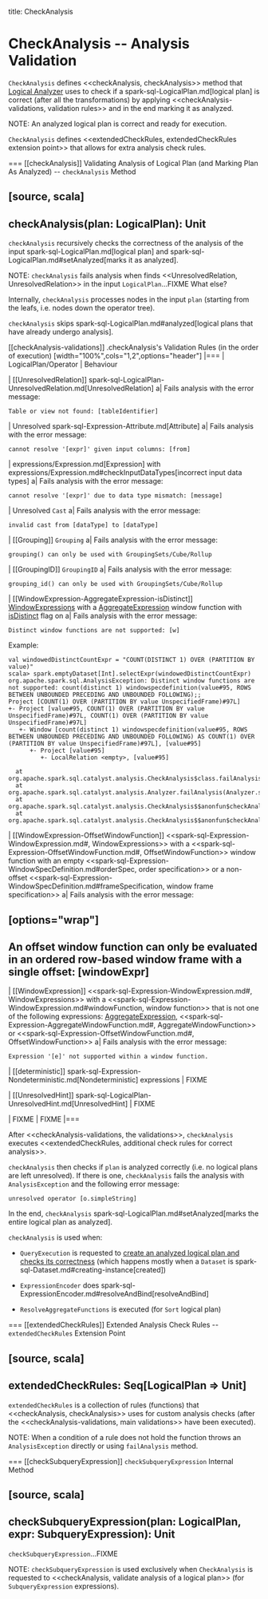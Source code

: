 title: CheckAnalysis

# CheckAnalysis -- Analysis Validation

`CheckAnalysis` defines <<checkAnalysis, checkAnalysis>> method that [Logical Analyzer](Analyzer.md) uses to check if a spark-sql-LogicalPlan.md[logical plan] is correct (after all the transformations) by applying <<checkAnalysis-validations, validation rules>> and in the end marking it as analyzed.

NOTE: An analyzed logical plan is correct and ready for execution.

`CheckAnalysis` defines <<extendedCheckRules, extendedCheckRules extension point>> that allows for extra analysis check rules.

=== [[checkAnalysis]] Validating Analysis of Logical Plan (and Marking Plan As Analyzed) -- `checkAnalysis` Method

[source, scala]
----
checkAnalysis(plan: LogicalPlan): Unit
----

`checkAnalysis` recursively checks the correctness of the analysis of the input spark-sql-LogicalPlan.md[logical plan] and spark-sql-LogicalPlan.md#setAnalyzed[marks it as analyzed].

NOTE: `checkAnalysis` fails analysis when finds <<UnresolvedRelation, UnresolvedRelation>> in the input `LogicalPlan`...FIXME What else?

Internally, `checkAnalysis` processes nodes in the input `plan` (starting from the leafs, i.e. nodes down the operator tree).

`checkAnalysis` skips spark-sql-LogicalPlan.md#analyzed[logical plans that have already undergo analysis].

[[checkAnalysis-validations]]
.checkAnalysis's Validation Rules (in the order of execution)
[width="100%",cols="1,2",options="header"]
|===
| LogicalPlan/Operator
| Behaviour

| [[UnresolvedRelation]] spark-sql-LogicalPlan-UnresolvedRelation.md[UnresolvedRelation]
a| Fails analysis with the error message:

```
Table or view not found: [tableIdentifier]
```

| Unresolved spark-sql-Expression-Attribute.md[Attribute]
a| Fails analysis with the error message:

```
cannot resolve '[expr]' given input columns: [from]
```

| expressions/Expression.md[Expression] with expressions/Expression.md#checkInputDataTypes[incorrect input data types]
a| Fails analysis with the error message:

```
cannot resolve '[expr]' due to data type mismatch: [message]
```

| Unresolved `Cast`
a| Fails analysis with the error message:

```
invalid cast from [dataType] to [dataType]
```

| [[Grouping]] `Grouping`
a| Fails analysis with the error message:

```
grouping() can only be used with GroupingSets/Cube/Rollup
```

| [[GroupingID]] `GroupingID`
a| Fails analysis with the error message:

```
grouping_id() can only be used with GroupingSets/Cube/Rollup
```

| [[WindowExpression-AggregateExpression-isDistinct]] [WindowExpressions](expressions/WindowExpression.md) with a [AggregateExpression](expressions/AggregateExpression.md) window function with [isDistinct](expressions/AggregateExpression.md#isDistinct) flag on
a| Fails analysis with the error message:

```text
Distinct window functions are not supported: [w]
```

Example:

```text
val windowedDistinctCountExpr = "COUNT(DISTINCT 1) OVER (PARTITION BY value)"
scala> spark.emptyDataset[Int].selectExpr(windowedDistinctCountExpr)
org.apache.spark.sql.AnalysisException: Distinct window functions are not supported: count(distinct 1) windowspecdefinition(value#95, ROWS BETWEEN UNBOUNDED PRECEDING AND UNBOUNDED FOLLOWING);;
Project [COUNT(1) OVER (PARTITION BY value UnspecifiedFrame)#97L]
+- Project [value#95, COUNT(1) OVER (PARTITION BY value UnspecifiedFrame)#97L, COUNT(1) OVER (PARTITION BY value UnspecifiedFrame)#97L]
   +- Window [count(distinct 1) windowspecdefinition(value#95, ROWS BETWEEN UNBOUNDED PRECEDING AND UNBOUNDED FOLLOWING) AS COUNT(1) OVER (PARTITION BY value UnspecifiedFrame)#97L], [value#95]
      +- Project [value#95]
         +- LocalRelation <empty>, [value#95]

  at org.apache.spark.sql.catalyst.analysis.CheckAnalysis$class.failAnalysis(CheckAnalysis.scala:40)
  at org.apache.spark.sql.catalyst.analysis.Analyzer.failAnalysis(Analyzer.scala:90)
  at org.apache.spark.sql.catalyst.analysis.CheckAnalysis$$anonfun$checkAnalysis$1$$anonfun$apply$2.applyOrElse(CheckAnalysis.scala:108)
  at org.apache.spark.sql.catalyst.analysis.CheckAnalysis$$anonfun$checkAnalysis$1$$anonfun$apply$2.applyOrElse(CheckAnalysis.scala:86)
```

| [[WindowExpression-OffsetWindowFunction]] <<spark-sql-Expression-WindowExpression.md#, WindowExpressions>> with a <<spark-sql-Expression-OffsetWindowFunction.md#, OffsetWindowFunction>> window function with an empty <<spark-sql-Expression-WindowSpecDefinition.md#orderSpec, order specification>> or a non-offset <<spark-sql-Expression-WindowSpecDefinition.md#frameSpecification, window frame specification>>
a| Fails analysis with the error message:

[options="wrap"]
----
An offset window function can only be evaluated in an ordered row-based window frame with a single offset: [windowExpr]
----

| [[WindowExpression]] <<spark-sql-Expression-WindowExpression.md#, WindowExpressions>> with a <<spark-sql-Expression-WindowExpression.md#windowFunction, window function>> that is not one of the following expressions: [AggregateExpression](expressions/AggregateExpression.md), <<spark-sql-Expression-AggregateWindowFunction.md#, AggregateWindowFunction>> or <<spark-sql-Expression-OffsetWindowFunction.md#, OffsetWindowFunction>>
a| Fails analysis with the error message:

```
Expression '[e]' not supported within a window function.
```

| [[deterministic]] spark-sql-Expression-Nondeterministic.md[Nondeterministic] expressions
| FIXME

| [[UnresolvedHint]] spark-sql-LogicalPlan-UnresolvedHint.md[UnresolvedHint]
| FIXME

| FIXME
| FIXME
|===

After <<checkAnalysis-validations, the validations>>, `checkAnalysis` executes <<extendedCheckRules, additional check rules for correct analysis>>.

`checkAnalysis` then checks if `plan` is analyzed correctly (i.e. no logical plans are left unresolved). If there is one, `checkAnalysis` fails the analysis with `AnalysisException` and the following error message:

```
unresolved operator [o.simpleString]
```

In the end, `checkAnalysis` spark-sql-LogicalPlan.md#setAnalyzed[marks the entire logical plan as analyzed].

`checkAnalysis` is used when:

* `QueryExecution` is requested to [create an analyzed logical plan and checks its correctness](QueryExecution.md#assertAnalyzed) (which happens mostly when a `Dataset` is spark-sql-Dataset.md#creating-instance[created])

* `ExpressionEncoder` does spark-sql-ExpressionEncoder.md#resolveAndBind[resolveAndBind]

* `ResolveAggregateFunctions` is executed (for `Sort` logical plan)

=== [[extendedCheckRules]] Extended Analysis Check Rules -- `extendedCheckRules` Extension Point

[source, scala]
----
extendedCheckRules: Seq[LogicalPlan => Unit]
----

`extendedCheckRules` is a collection of rules (functions) that <<checkAnalysis, checkAnalysis>> uses for custom analysis checks (after the <<checkAnalysis-validations, main validations>> have been executed).

NOTE: When a condition of a rule does not hold the function throws an `AnalysisException` directly or using `failAnalysis` method.

=== [[checkSubqueryExpression]] `checkSubqueryExpression` Internal Method

[source, scala]
----
checkSubqueryExpression(plan: LogicalPlan, expr: SubqueryExpression): Unit
----

`checkSubqueryExpression`...FIXME

NOTE: `checkSubqueryExpression` is used exclusively when `CheckAnalysis` is requested to <<checkAnalysis, validate analysis of a logical plan>> (for `SubqueryExpression` expressions).
